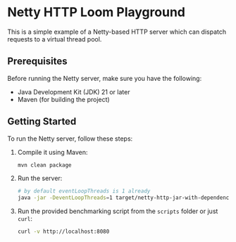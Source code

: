 # Netty HTTP Loom Playground

This is a simple example of a Netty-based HTTP server which can dispatch requests to a virtual thread pool.

## Prerequisites

Before running the Netty server, make sure you have the following:

- Java Development Kit (JDK) 21 or later
- Maven (for building the project)

## Getting Started

To run the Netty server, follow these steps:

1. Compile it using Maven:

    ```bash
    mvn clean package
    ```
2. Run the server:

    ```bash
    # by default eventLoopThreads is 1 already
    java -jar -DeventLoopThreads=1 target/netty-http-jar-with-dependencies.jar
    ``` 
3. Run the provided benchmarking script from the `scripts` folder or just `curl`:

    ```bash
    curl -v http://localhost:8080
    ```